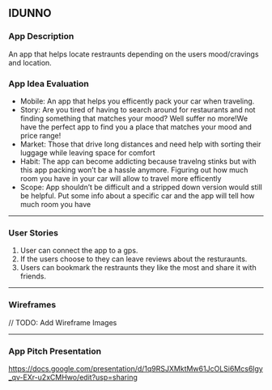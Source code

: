 ## IDUNNO

### App Description
An app that helps locate restraunts depending on the users mood/cravings and location.

### App Idea Evaluation

- Mobile: An app that helps you efficently pack your car when traveling.
- Story: Are you tired of having to search around for restaurants and not finding something that matches your mood? Well suffer no more!We have the perfect app to find you a place that matches your mood and price range!
- Market: Those that drive long distances and need help with sorting their luggage while leaving space for comfort
- Habit: The app can become addicting because travelng stinks but with this app packing won’t be a hassle anymore. Figuring out how much room you have in your car will allow to travel more efficently
- Scope: App shouldn’t be difficult and a stripped down version would still be helpful. Put some info about a specific car and the app will tell how much room you have

---

### User Stories
1. User can connect the app to a gps.
2. If the users choose to they can leave reviews about the resturaunts.
3. Users can bookmark the restraunts they like the most and share it with friends.

---

### Wireframes
// TODO: Add Wireframe Images

---

### App Pitch Presentation
https://docs.google.com/presentation/d/1q9RSJXMktMw61JcOLSi6Mcs6lgy_qv-EXr-u2xCMHwo/edit?usp=sharing
